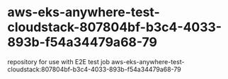 # aws-eks-anywhere-test-cloudstack-807804bf-b3c4-4033-893b-f54a34479a68-79
repository for use with E2E test job aws-eks-anywhere-test-cloudstack:807804bf-b3c4-4033-893b-f54a34479a68-79
